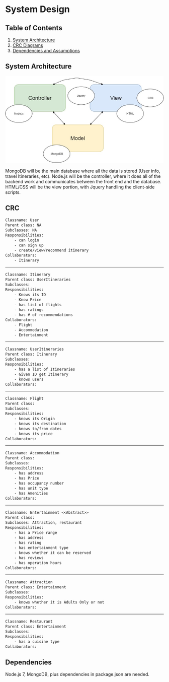 # System Design

## Table of Contents
1. [System Architecture](#System-Architecture)
2. [CRC Diagrams](#CRC)
3. [Dependencies and Assumptions](#Dependencies)

## System Architecture <a name="System-Architecture"></a>
![System Architecture](systemArch.jpg?raw=true)

MongoDB will be the main database where all the data is stored (User info, travel Itineraries, etc).
Node.js will be the controller, where it does all of the backend work and communicates between the front end and the database.
HTML/CSS will be the view portion, with Jquery handling the client-side scripts.

## CRC <a name="CRC"></a>

    Classname: User
    Parent class: NA
    Subclasses: NA
    Responsibilities: 
        - can login 
        - can sign up
        - create/view/recommend itinerary
    Collaborators: 
        - Itinerary

-----------------------------------------------

    Classname: Itinerary
    Parent class: UserItineraries
    Subclasses: 
    Responsibilities: 
        - Knows its ID
        - Know Price
        - has list of flights
        - has ratings
        - has # of recommendations
    Collaborators: 
        - Flight
        - Accommodation
        - Entertainment

-----------------------------------------------
 
    Classname: UserItineraries
    Parent class: Itinerary
    Subclasses:
    Responsibilities:
        - has a list of Itineraries
        - Given ID get Itinerary
        - knows users
    Collaborators: 
 
-----------------------------------------------

    Classname: Flight
    Parent class:
    Subclasses:
    Responsibilities:
        - knows its Origin
        - knows its destination
        - knows to/from dates
        - knows its price
    Collaborators:

-----------------------------------------------
 
    Classname: Accommodation
    Parent class:
    Subclasses:
    Responsibilities:
        - has address
        - has Price
        - has occupancy number
        - has unit type
        - has Amenities
    Collaborators:
 
-----------------------------------------------

    Classname: Entertainment <<Abstract>>
    Parent class:
    Subclasses: Attraction, restaurant
    Responsibilities: 
        - has a Price range
        - has address
        - has rating
        - has entertainment type
        - knows whether it can be reserved
        - has reviews
        - has operation hours
    Collaborators:

-----------------------------------------------

    Classname: Attraction
    Parent class: Entertainment
    Subclasses:
    Responsibilities:
        - knows whether it is Adults Only or not
    Collaborators:

-----------------------------------------------

    Classname: Restaurant
    Parent class: Entertainment
    Subclasses:
    Responsibilities:
        - has a cuisine type
    Collaborators:

## Dependencies <a name="Dependencies"></a>
Node.js 7, MongoDB, plus dependencies in package.json are needed.
